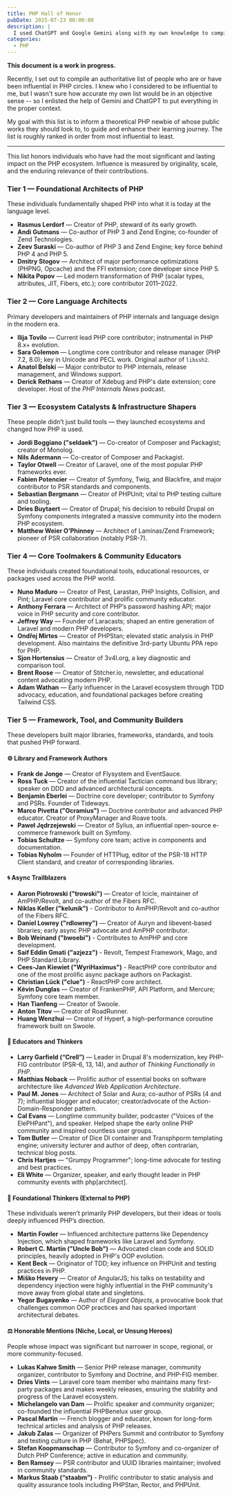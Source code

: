 ```yaml
---
title: PHP Hall of Honor
pubDate: 2025-07-23 00:00:00
description: |
  I used ChatGPT and Google Gemini along with my own knowledge to compile a list of the most influential members of the PHP community of all time.
categories:
  - PHP
---
```

**This document is a work in progress.**

Recently, I set out to compile an authoritative list of people who are or have been influential in PHP circles. I knew who I considered to be influential to me, but I wasn't sure how accurate my own list would be in an objective sense -- so I enlisted the help of Gemini and ChatGPT to put everything in the proper context.

My goal with this list is to inform a theoretical PHP newbie of whose public works they should look to, to guide and enhance their learning journey. The list is roughly ranked in order from most influential to least.

---

This list honors individuals who have had the most significant and lasting impact on the PHP ecosystem. Influence is measured by originality, scale, and the enduring relevance of their contributions.

### Tier 1 — Foundational Architects of PHP

These individuals fundamentally shaped PHP into what it is today at the language level.

- **Rasmus Lerdorf** — Creator of PHP, steward of its early growth.
- **Andi Gutmans** — Co-author of PHP 3 and Zend Engine; co-founder of Zend Technologies.
- **Zeev Suraski** — Co-author of PHP 3 and Zend Engine; key force behind PHP 4 and PHP 5.
- **Dmitry Stogov** — Architect of major performance optimizations (PHPNG, Opcache) and the FFI extension; core developer since PHP 5.
- **Nikita Popov** — Led modern transformation of PHP (scalar types, attributes, JIT, Fibers, etc.); core contributor 2011–2022.

### Tier 2 — Core Language Architects

Primary developers and maintainers of PHP internals and language design in the modern era.

- **Ilija Tovilo** — Current lead PHP core contributor; instrumental in PHP 8.x+ evolution.
- **Sara Golemon** — Longtime core contributor and release manager (PHP 7.2, 8.0); key in Unicode and PECL work. Original author of `libssh2`.
- **Anatol Belski** — Major contributor to PHP internals, release management, and Windows support.
- **Derick Rethans** — Creator of Xdebug and PHP's date extension; core developer. Host of the _PHP Internals News_ podcast.

### Tier 3 — Ecosystem Catalysts & Infrastructure Shapers

These people didn’t just build tools — they launched ecosystems and changed how PHP is used.

- **Jordi Boggiano ("seldaek")** — Co-creator of Composer and Packagist; creator of Monolog.
- **Nils Adermann** — Co-creator of Composer and Packagist.
- **Taylor Otwell** — Creator of Laravel, one of the most popular PHP frameworks ever.
- **Fabien Potencier** — Creator of Symfony, Twig, and Blackfire, and major contributor to PSR standards and components.
- **Sebastian Bergmann** — Creator of PHPUnit; vital to PHP testing culture and tooling.
- **Dries Buytaert** — Creator of Drupal; his decision to rebuild Drupal on Symfony components integrated a massive community into the modern PHP ecosystem.
- **Matthew Weier O’Phinney** — Architect of Laminas/Zend Framework; pioneer of PSR collaboration (notably PSR-7).

### Tier 4 — Core Toolmakers & Community Educators

These individuals created foundational tools, educational resources, or packages used across the PHP world.

- **Nuno Maduro** — Creator of Pest, Larastan, PHP Insights, Collision, and Pint; Laravel core contributor and prolific community educator.
- **Anthony Ferrara** — Architect of PHP’s password hashing API; major voice in PHP security and core contributor.
- **Jeffrey Way** — Founder of Laracasts; shaped an entire generation of Laravel and modern PHP developers.
- **Ondřej Mirtes** — Creator of PHPStan; elevated static analysis in PHP development. Also maintains the definitive 3rd-party Ubuntu PPA repo for PHP.
- **Sjon Hortensius** — Creator of 3v4l.org, a key diagnostic and comparison tool.
- **Brent Roose** — Creator of Stitcher.io, newsletter, and educational content advocating modern PHP.
- **Adam Wathan** — Early influencer in the Laravel ecosystem through TDD advocacy, education, and foundational packages before creating Tailwind CSS.

### Tier 5 — Framework, Tool, and Community Builders

These developers built major libraries, frameworks, standards, and tools that pushed PHP forward.

#### ⚙️ Library and Framework Authors

- **Frank de Jonge** — Creator of Flysystem and EventSauce.
- **Ross Tuck** — Creator of the influential Tactician command bus library; speaker on DDD and advanced architectural concepts.
- **Benjamin Eberlei** — Doctrine core developer; contributor to Symfony and PSRs. Founder of Tideways.
- **Marco Pivetta ("Ocramius")** — Doctrine contributor and advanced PHP educator. Creator of ProxyManager and Roave tools.
- **Paweł Jędrzejewski** — Creator of Sylius, an influential open-source e-commerce framework built on Symfony.
- **Tobias Schultze** — Symfony core team; active in components and documentation.
- **Tobias Nyholm** — Founder of HTTPlug, editor of the PSR-18 HTTP Client standard, and creator of corresponding libraries.

#### 🌀 Async Trailblazers

- **Aaron Piotrowski ("trowski")** — Creator of Icicle, maintainer of AmPHP/Revolt, and co-author of the Fibers RFC.
- **Niklas Keller ("kelunik")** - Contributor to AmPHP/Revolt and co-author of the Fibers RFC.
- **Daniel Lowrey ("rdlowrey")** — Creator of Auryn and libevent-based libraries; early async PHP advocate and AmPHP contributor.
- **Bob Weinand ("bwoebi")** - Contributes to AmPHP and core development.
- **Saif Eddin Gmati ("azjezz")** - Revolt, Tempest Framework, Mago, and PHP Standard Library.
- **Cees-Jan Kiewiet ("WyriHaximus")** - ReactPHP core contributor and one of the most prolific async package authors on Packagist.
- **Christian Lück ("clue")** - ReactPHP core architect.
- **Kévin Dunglas** — Creator of FrankenPHP, API Platform, and Mercure; Symfony core team member.
- **Han Tianfeng** — Creator of Swoole.
- **Anton Titov** — Creator of RoadRunner.
- **Huang Wenzhui** — Creator of Hyperf, a high-performance coroutine framework built on Swoole.
  

#### 🧠 Educators and Thinkers

- **Larry Garfield (“Crell”)** — Leader in Drupal 8's modernization, key PHP-FIG contributor (PSR-6, 13, 14), and author of _Thinking Functionally in PHP_.
- **Matthias Noback** — Prolific author of essential books on software architecture like _Advanced Web Application Architecture_.
- **Paul M. Jones** — Architect of Solar and Aura; co-author of PSRs (4 and 7); influential blogger and educator; creator/advocate of the Action-Domain-Responder pattern.
- **Cal Evans** — Longtime community builder, podcaster ("Voices of the ElePHPant"), and speaker. Helped shape the early online PHP community and inspired countless user groups.
- **Tom Butler** — Creator of Dice DI container and Transphporm templating engine; university lecturer and author of deep, often contrarian, technical blog posts.
- **Chris Hartjes** — "Grumpy Programmer"; long-time advocate for testing and best practices.
- **Eli White** — Organizer, speaker, and early thought leader in PHP community events with php[architect].

#### 🧠 Foundational Thinkers (External to PHP)

These individuals weren’t primarily PHP developers, but their ideas or tools deeply influenced PHP’s direction.

- **Martin Fowler** — Influenced architecture patterns like Dependency Injection, which shaped frameworks like Laravel and Symfony.
- **Robert C. Martin ("Uncle Bob")** — Advocated clean code and SOLID principles, heavily adopted in PHP's OOP evolution.
- **Kent Beck** — Originator of TDD; key influence on PHPUnit and testing practices in PHP.
- **Miško Hevery** — Creator of AngularJS; his talks on testability and dependency injection were highly influential in the PHP community's move away from global state and singletons.
- **Yegor Bugayenko** — Author of _Elegant Objects_, a provocative book that challenges common OOP practices and has sparked important architectural debates.

#### ⚖️ Honorable Mentions (Niche, Local, or Unsung Heroes)

People whose impact was significant but narrower in scope, regional, or more community-focused.

- **Lukas Kahwe Smith** — Senior PHP release manager, community organizer, contributor to Symfony and Doctrine, and PHP-FIG member.
- **Dries Vints** — Laravel core team member who maintains many first-party packages and makes weekly releases, ensuring the stability and progress of the Laravel ecosystem.
- **Michelangelo van Dam** — Prolific speaker and community organizer; co-founded the influential PHPBenelux user group.
- **Pascal Martin** — French blogger and educator, known for long-form technical articles and analysis of PHP releases.
- **Jakub Zalas** — Organizer of PHPers Summit and contributor to Symfony and testing culture in PHP (Behat, PHPSpec).
- **Stefan Koopmanschap** — Contributor to Symfony and co-organizer of Dutch PHP Conference; active in education and community.
- **Ben Ramsey** — PSR contributor and UUID libraries maintainer; involved in community standards.
- **Markus Staab (“staabm”)** - Prolific contributor to static analysis and quality assurance tools including PHPStan, Rector, and PHPUnit.
